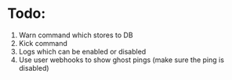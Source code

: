 # Todo:

1. Warn command which stores to DB
2. Kick command
3. Logs which can be enabled or disabled
4. Use user webhooks to show ghost pings (make sure the ping is disabled)